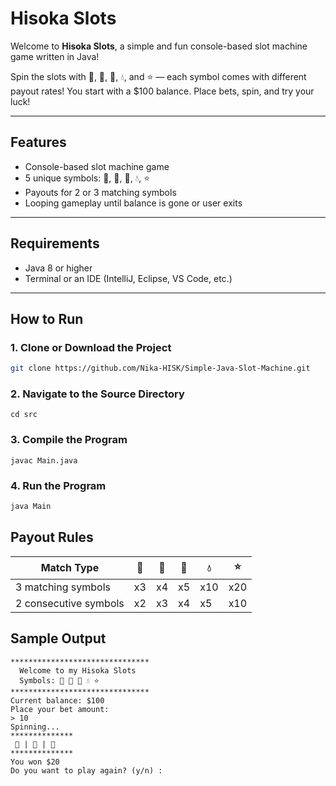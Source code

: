 # Hisoka Slots

Welcome to **Hisoka Slots**, a simple and fun console-based slot machine game written in Java!

Spin the slots with 🍒, 🍉, 🍋, 💧, and ⭐ — each symbol comes with different payout rates! You start with a $100 balance. Place bets, spin, and try your luck!

---

##  Features

- Console-based slot machine game
- 5 unique symbols: 🍒, 🍉, 🍋, 💧, ⭐
- Payouts for 2 or 3 matching symbols
- Looping gameplay until balance is gone or user exits

---

## Requirements

- Java 8 or higher
- Terminal or an IDE (IntelliJ, Eclipse, VS Code, etc.)

---

## How to Run

### 1. Clone or Download the Project

```bash
git clone https://github.com/Nika-HISK/Simple-Java-Slot-Machine.git
```
### 2. Navigate to the Source Directory
```
cd src
```
### 3. Compile the Program
```
javac Main.java
```
### 4. Run the Program
```bash
java Main
```

## Payout Rules
| Match Type            | 🍒 | 🍉 | 🍋 | 💧  | ⭐   |
| --------------------- | -- | -- | -- | --- | --- |
| 3 matching symbols    | x3 | x4 | x5 | x10 | x20 |
| 2 consecutive symbols | x2 | x3 | x4 | x5  | x10 |

## Sample Output
```
*******************************
  Welcome to my Hisoka Slots
  Symbols: 🍒 🍉 🍋 💧 ⭐
*******************************
Current balance: $100
Place your bet amount:
> 10
Spinning...
**************
 🍒 | 🍒 | 🍋
**************
You won $20
Do you want to play again? (y/n) :
```
